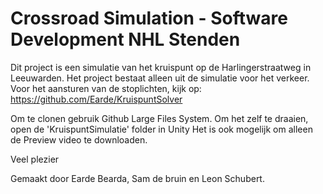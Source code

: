 # Crossroad Simulation - Software Development NHL Stenden
Dit project is een simulatie van het kruispunt op de Harlingerstraatweg in Leeuwarden.
Het project bestaat alleen uit de simulatie voor het verkeer. Voor het aansturen van de stoplichten, kijk op: https://github.com/Earde/KruispuntSolver

Om te clonen gebruik Github Large Files System.
Om het zelf te draaien, open de 'KruispuntSimulatie' folder in Unity
Het is ook mogelijk om alleen de Preview video te downloaden.

Veel plezier

Gemaakt door Earde Bearda, Sam de bruin en Leon Schubert.